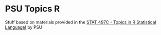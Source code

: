  # PSU Topics R

Stuff based on materials provided in the [STAT 497C - Topics in R Statistical Language!][497c] by PSU


[497c]: https://onlinecourses.science.psu.edu/stat497r/node/1
